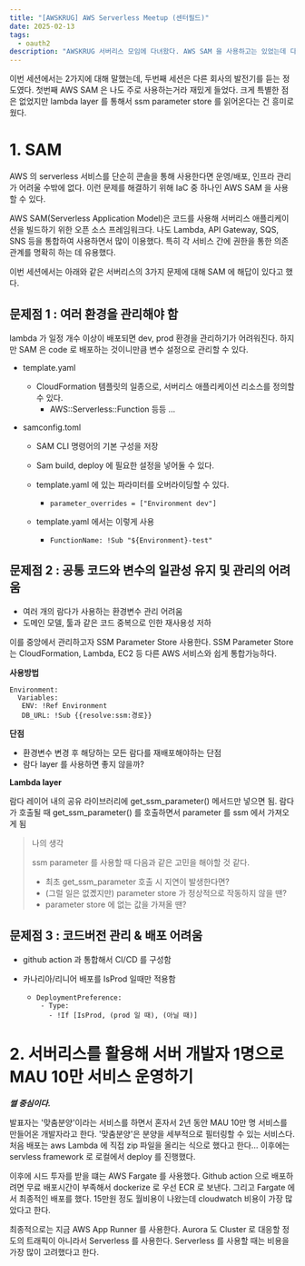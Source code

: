 ```yaml
---
title: "[AWSKRUG] AWS Serverless Meetup (센터필드)"
date: 2025-02-13
tags:
  - oauth2
description: "AWSKRUG 서버리스 모임에 다녀왔다. AWS SAM 을 사용하고는 있었는데 다른 사람의 의견을 들을 수 있는 좋은 자리였다."
---
```

이번 세션에서는 2가지에 대해 말했는데, 두번째 세션은 다른 회사의 발전기를 듣는 정도였다. 첫번째 AWS SAM 은 나도 주로 사용하는거라 재밌게 들었다. 크게 특별한 점은 없었지만 lambda layer 를 통해서 ssm parameter store 를 읽어온다는 건 흥미로웠다.

# 1. SAM

AWS 의 serverless 서비스를 단순히 콘솔을 통해 사용한다면 운영/배포, 인프라 관리가 어려울 수밖에 없다. 이런 문제를 해결하기 위해 IaC 중 하나인 AWS SAM 을 사용할 수 있다. 

AWS SAM(Serverless Application Model)은 코드를 사용해 서버리스 애플리케이션을 빌드하기 위한 오픈 소스 프레임워크다. 나도 Lambda, API Gateway, SQS, SNS 등을 통합하여 사용하면서 많이 이용했다. 특히 각 서비스 간에 권한을 통한 의존 관계를 명확히 하는 데 유용했다.

이번 세션에서는 아래와 같은 서버리스의 3가지 문제에 대해 SAM 에 해답이 있다고 했다.

## 문제점 1 : 여러 환경을 관리해야 함

lambda 가 일정 개수 이상이 배포되면 dev, prod 환경을 관리하기가 어려워진다. 하지만 SAM 은 code 로 배포하는 것이니만큼 변수 설정으로 관리할 수 있다.

- template.yaml

  - CloudFormation 템플릿의 일종으로, 서버리스 애플리케이션 리소스를 정의할 수 있다.
    - AWS::Serverless::Function 등등 ...

- samconfig.toml

  - SAM CLI 명령어의 기본 구성을 저장

  - Sam build, deploy 에 필요한 설정을 넣어둘 수 있다.

  - template.yaml 에 있는 파라미터를 오버라이딩할 수 있다.

    - ```
      parameter_overrides = ["Environment dev"]
      ```

  - template.yaml 에서는 이렇게 사용

    - ```
      FunctionName: !Sub "${Environment}-test"
      ```

## 문제점 2 : 공통 코드와 변수의 일관성 유지 및 관리의 어려움

- 여러 개의 람다가 사용하는 환경변수 관리 어려움
- 도메인 모델, 툴과 같은 코드 중복으로 인한 재사용성 저하

이를 중앙에서 관리하고자 SSM Parameter Store 사용한다. SSM Parameter Store 는 CloudFormation, Lambda, EC2 등 다른 AWS 서비스와 쉽게 통합가능하다.

**사용방법**

```
Environment:
  Variables:
   ENV: !Ref Environment
   DB_URL: !Sub {{resolve:ssm:경로}}
```

**단점**

- 환경변수 변경 후 해당하는 모든 람다를 재배포해야하는 단점
- 람다 layer 를 사용하면 좋지 않을까?

**Lambda layer**

람다 레이어 내의 공유 라이브러리에 get_ssm_parameter() 메서드만 넣으면 됨. 람다가 호출될 때 get_ssm_parameter() 를 호출하면서 parameter 를  ssm 에서 가져오게 됨

> 나의 생각
>
> ssm parameter 를 사용할 때 다음과 같은 고민을 해야할 것 같다.
>
> - 최초 get_ssm_parameter 호출 시 지연이 발생한다면?
> - (그럴 일은 없곘지만) parameter store 가 정상적으로 작동하지 않을 땐?
> - parameter store 에 없는 값을 가져올 땐?

## 문제점 3 : 코드버전 관리 & 배포 어려움

- github action 과 통합해서 CI/CD 를 구성함

- 카나리아/리니어 배포를 IsProd 일때만 적용함

  - ```
    DeploymentPreference:
     - Type:
       - !If [IsProd, (prod 일 때), (아닐 때)]
    ```

# 2. 서버리스를 활용해 서버 개발자 1명으로 MAU 10만 서비스 운영하기

***썰 중심이다.***

발표자는 '맞춤분양'이라는 서비스를 하면서 혼자서 2년 동안 MAU 10만 명 서비스를 만들어온 개발자라고 한다. '맞춤분양'은 분양을 세부적으로 필터링할 수 있는 서비스다. 처음 배포는 aws Lambda 에 직접 zip 파일을 올리는 식으로 했다고 한다... 이후에는 servless framework 로 로컬에서 deploy 를 진행했다.

이후에 시드 투자를 받을  떄는 AWS Fargate 를 사용했다. Github action 으로 배포하려면 무료 배포시간이 부족해서 dockerize 로 우선 ECR 로 보낸다. 그리고 Fargate 에서 최종적인 배포를 했다. 15만원 정도 월비용이 나왔는데 cloudwatch 비용이 가장 많았다고 한다.

최종적으로는 지금 AWS App Runner 를 사용한다. Aurora 도 Cluster 로 대응할 정도의 트래픽이 아니라서 Serverless 를 사용한다. Serverless 를 사용할 때는 비용을 가장 많이 고려했다고 한다.
